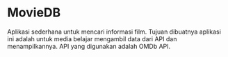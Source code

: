 # MovieDB
Aplikasi sederhana untuk mencari informasi film. Tujuan dibuatnya aplikasi ini adalah untuk media belajar mengambil data dari API dan menampilkannya. API yang digunakan adalah OMDb API.
